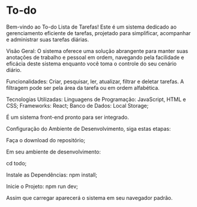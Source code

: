 # To-do

Bem-vindo ao To-do Lista de Tarefas! Este é um sistema dedicado ao gerenciamento eficiente de tarefas, projetado para simplificar, acompanhar e administrar suas tarefas diárias.

Visão Geral: O sistema oferece uma solução abrangente para manter suas anotações de trabalho e pessoal em ordem, navegando pela facilidade e eficácia deste sistema enquanto você toma o controle do seu cenário diário.

Funcionalidades: Criar, pesquisar, ler, atualizar, filtrar e deletar tarefas. A filtragem pode ser pela área da tarefa ou em ordem alfabética.

Tecnologias Utilizadas: Linguagens de Programação: JavaScript, HTML e CSS; Frameworks: React; Banco de Dados: Local Storage;

É um sistema front-end pronto para ser integrado.

Configuração do Ambiente de Desenvolvimento, siga estas etapas:

Faça o download do repositório;

Em seu ambiente de desenvolvimento:

cd todo;

Instale as Dependências: npm install;

Inicie o Projeto: npm run dev;

Assim que carregar aparecerá o sistema em seu navegador padrão.
